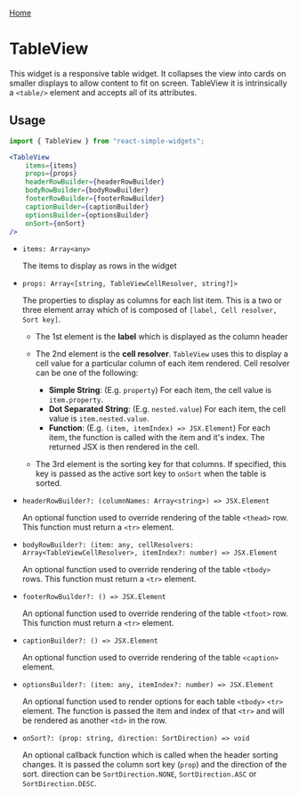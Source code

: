 [Home](../../../README.md)

# TableView

This widget is a responsive table widget. It collapses the view into cards on smaller displays to allow content to fit on screen. TableView it is intrinsically a `<table/>` element and accepts all of its attributes.

## Usage

```jsx
import { TableView } from "react-simple-widgets";

<TableView
    items={items}
    props={props}
    headerRowBuilder={headerRowBuilder}
    bodyRowBuilder={bodyRowBuilder}
    footerRowBuilder={footerRowBuilder}
    captionBuilder={captionBuilder}
    optionsBuilder={optionsBuilder}
    onSort={onSort}
/>
```

- `items: Array<any>`

  The items to display as rows in the widget

- `props: Array<[string, TableViewCellResolver, string?]>`

  The properties to display as columns for each list item. This is a two or three element array which
  of is composed of `[label, Cell resolver, Sort key]`. 

  - The 1st element is the **label** which is displayed as the column header

  -   The 2nd element is the **cell resolver**. `TableView` uses this to display a cell value for a particular column of each item rendered. Cell resolver can be one of the following:
      -   **Simple String**: (E.g. `property`) For each item, the cell value is `item.property`.
      -   **Dot Separated String**: (E.g. `nested.value`) For each item, the cell value is `item.nested.value`.
      -   **Function**: (E.g. `(item, itemIndex) => JSX.Element`) For each item, the function is called with the item and it's index. The returned JSX is then rendered in the cell.
  -   The 3rd element is the sorting key for that columns. If specified, this key is passed as the active sort key to `onSort` when the table is sorted.

- `headerRowBuilder?: (columnNames: Array<string>) => JSX.Element`

  An optional function used to override rendering of the table `<thead>` row. This function must return a `<tr>` element.

-   `bodyRowBuilder?: (item: any, cellResolvers: Array<TableViewCellResolver>, itemIndex?: number) => JSX.Element`

    An optional function used to override rendering of the table `<tbody>` rows. This function must return a `<tr>` element.

-   `footerRowBuilder?: () => JSX.Element`

    An optional function used to override rendering of the table `<tfoot>` row. This function must return a `<tr>` element.

-   `captionBuilder?: () => JSX.Element`

    An optional function used to override rendering of the table `<caption>` element.

-   `optionsBuilder?: (item: any, itemIndex?: number) => JSX.Element`

    An optional function used to render options for each table `<tbody>` `<tr>` element. The function is passed the item and index of that `<tr>` and will be rendered as another `<td>` in the row.

-   `onSort?: (prop: string, direction: SortDirection) => void`

    An optional callback function which is called when the header sorting changes. It is passed the column sort key (`prop`)  and the direction of the sort. direction can be `SortDirection.NONE`, `SortDirection.ASC` or `SortDirection.DESC`.
